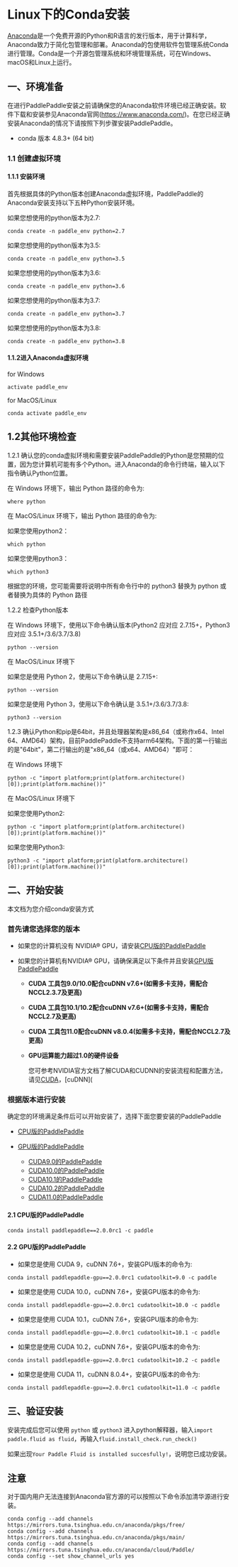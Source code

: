 # Linux下的Conda安装

[Anaconda](https://www.anaconda.com/)是一个免费开源的Python和R语言的发行版本，用于计算科学，Anaconda致力于简化包管理和部署。Anaconda的包使用软件包管理系统Conda进行管理。Conda是一个开源包管理系统和环境管理系统，可在Windows、macOS和Linux上运行。



## 一、环境准备

在进行PaddlePaddle安装之前请确保您的Anaconda软件环境已经正确安装。软件下载和安装参见Anaconda官网(https://www.anaconda.com/)。在您已经正确安装Anaconda的情况下请按照下列步骤安装PaddlePaddle。

* conda 版本 4.8.3+ (64 bit)

### 1.1 创建虚拟环境

#### 1.1.1 安装环境

首先根据具体的Python版本创建Anaconda虚拟环境，PaddlePaddle的Anaconda安装支持以下五种Python安装环境。

如果您想使用的python版本为2.7:

```
conda create -n paddle_env python=2.7
```

如果您想使用的python版本为3.5:

```
conda create -n paddle_env python=3.5
```

如果您想使用的python版本为3.6:

```
conda create -n paddle_env python=3.6
```

如果您想使用的python版本为3.7:

```
conda create -n paddle_env python=3.7
```

如果您想使用的python版本为3.8:

```
conda create -n paddle_env python=3.8
```



#### 1.1.2进入Anaconda虚拟环境

for Windows

```
activate paddle_env
```

for MacOS/Linux

```
conda activate paddle_env
```



## 1.2其他环境检查

1.2.1 确认您的conda虚拟环境和需要安装PaddlePaddle的Python是您预期的位置，因为您计算机可能有多个Python。进入Anaconda的命令行终端，输入以下指令确认Python位置。

在 Windows 环境下，输出 Python 路径的命令为:

```
where python
```

在 MacOS/Linux 环境下，输出 Python 路径的命令为:

如果您使用python2：

```
which python
```

如果您使用python3：

```
which python3
```

根据您的环境，您可能需要将说明中所有命令行中的 python3 替换为 python 或者替换为具体的 Python 路径



1.2.2 检查Python版本

在 Windows 环境下，使用以下命令确认版本(Python2 应对应 2.7.15+，Python3 应对应 3.5.1+/3.6/3.7/3.8)

```
python --version
```

在 MacOS/Linux 环境下

如果您是使用 Python 2，使用以下命令确认是 2.7.15+:

```
python --version
```

如果您是使用 Python 3，使用以下命令确认是 3.5.1+/3.6/3.7/3.8:

```
python3 --version
```



1.2.3 确认Python和pip是64bit，并且处理器架构是x86_64（或称作x64、Intel 64、AMD64）架构，目前PaddlePaddle不支持arm64架构。下面的第一行输出的是"64bit"，第二行输出的是"x86_64（或x64、AMD64）"即可：

在 Windows 环境下

```
python -c "import platform;print(platform.architecture()[0]);print(platform.machine())"
```

在 MacOS/Linux 环境下

如果您使用Python2:

```
python -c "import platform;print(platform.architecture()[0]);print(platform.machine())"
```

如果您使用Python3:

```
python3 -c "import platform;print(platform.architecture()[0]);print(platform.machine())"
```





## 二、开始安装

本文档为您介绍conda安装方式

### 首先请您选择您的版本

* 如果您的计算机没有 NVIDIA® GPU，请安装[CPU版的PaddlePaddle](#cpu)

* 如果您的计算机有NVIDIA® GPU，请确保满足以下条件并且安装[GPU版PaddlePaddle](#gpu)

  * **CUDA 工具包9.0/10.0配合cuDNN v7.6+(如需多卡支持，需配合NCCL2.3.7及更高)**

  * **CUDA 工具包10.1/10.2配合cuDNN v7.6+(如需多卡支持，需配合NCCL2.7及更高)**

  * **CUDA 工具包11.0配合cuDNN v8.0.4(如需多卡支持，需配合NCCL2.7及更高)**

  * **GPU运算能力超过1.0的硬件设备**

    您可参考NVIDIA官方文档了解CUDA和CUDNN的安装流程和配置方法，请见[CUDA](https://docs.nvidia.com/cuda/cuda-installation-guide-linux/)，[cuDNN](



### 根据版本进行安装

确定您的环境满足条件后可以开始安装了，选择下面您要安装的PaddlePaddle

* [CPU版的PaddlePaddle](#cpu)

* [GPU版的PaddlePaddle](#gpu)
  * [CUDA9.0的PaddlePaddle](#cuda9)
  * [CUDA10.0的PaddlePaddle](#cuda10)
  * [CUDA10.1的PaddlePaddle](#cuda10.1)
  * [CUDA10.2的PaddlePaddle](#cuda10.2)
  * [CUDA11.0的PaddlePaddle](#cuda11)

#### 2.1 <span id="cpu">CPU版的PaddlePaddle</span>

```
conda install paddlepaddle==2.0.0rc1 -c paddle
```



#### 2.2<span id="gpu"> GPU版的PaddlePaddle</span>

*  <span id="cuda9">如果您是使用 CUDA 9，cuDNN 7.6+，安装GPU版本的命令为:</span>

  ```
  conda install paddlepaddle-gpu==2.0.0rc1 cudatoolkit=9.0 -c paddle
  ```

*  <span id="cuda10">如果您是使用 CUDA 10.0，cuDNN 7.6+，安装GPU版本的命令为:</span>

  ```
  conda install paddlepaddle-gpu==2.0.0rc1 cudatoolkit=10.0 -c paddle
  ```


*  <span id="cuda10.1">如果您是使用 CUDA 10.1，cuDNN 7.6+，安装GPU版本的命令为:</span>

  ```
  conda install paddlepaddle-gpu==2.0.0rc1 cudatoolkit=10.1 -c paddle
  ```

*  <span id="cuda10.2">如果您是使用 CUDA 10.2，cuDNN 7.6+，安装GPU版本的命令为:</span>

  ```
  conda install paddlepaddle-gpu==2.0.0rc1 cudatoolkit=10.2 -c paddle
  ```


*  <span id="cuda11">如果您是使用 CUDA 11，cuDNN 8.0.4+，安装GPU版本的命令为:</span>

  ```
  conda install paddlepaddle-gpu==2.0.0rc1 cudatoolkit=11.0 -c paddle
  ```



## **三、验证安装**

安装完成后您可以使用 `python` 或 `python3` 进入python解释器，输入`import paddle.fluid as fluid`，再输入`fluid.install_check.run_check()`

如果出现`Your Paddle Fluid is installed succesfully!`，说明您已成功安装。



## 注意

对于国内用户无法连接到Anaconda官方源的可以按照以下命令添加清华源进行安装。

```
conda config --add channels https://mirrors.tuna.tsinghua.edu.cn/anaconda/pkgs/free/
conda config --add channels https://mirrors.tuna.tsinghua.edu.cn/anaconda/pkgs/main/
conda config --add channels https://mirrors.tuna.tsinghua.edu.cn/anaconda/cloud/Paddle/
conda config --set show_channel_urls yes
```

